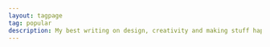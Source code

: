 ```yaml
---
layout: tagpage
tag: popular
description: My best writing on design, creativity and making stuff happen.
---
```

